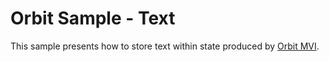 # Orbit Sample - Text

This sample presents how to store text within state produced by
[Orbit MVI](https://github.com/orbit-mvi/orbit-mvi).
